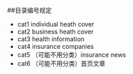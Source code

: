 ##目录编号规定
* cat1    individual heath cover
* cat2    business heath cover
* cat3    health information
* cat4    insurance companies
* cat5   （可能不用分类）insurance news
* cat6   （可能不用分类）首页文章

